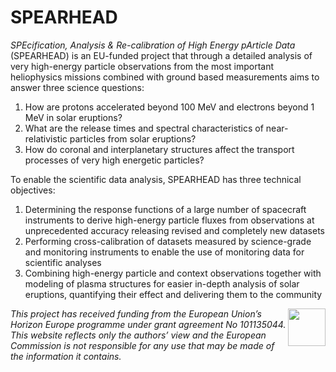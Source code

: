 # SPEARHEAD

_SPEcification, Analysis & Re-calibration of High Energy pArticle Data_ (SPEARHEAD) is an EU-funded project that through a detailed analysis of very high-energy particle observations from the most important heliophysics missions combined with ground based measurements aims to answer three science questions:

1. How are protons accelerated beyond 100 MeV and electrons beyond 1 MeV in solar eruptions?
2. What are the release times and spectral characteristics of near-relativistic particles from solar eruptions?
3. How do coronal and interplanetary structures affect the transport processes of very high energetic particles?

To enable the scientific data analysis, SPEARHEAD has three technical objectives:

1. Determining the response functions of a large number of spacecraft instruments to derive high-energy particle fluxes from observations at unprecedented accuracy releasing revised and completely new datasets
2. Performing cross-calibration of datasets measured by science-grade and monitoring instruments to enable the use of monitoring data for scientific analyses
3. Combining high-energy particle and context observations together with modeling of plasma structures for easier in-depth analysis of solar eruptions, quantifying their effect and delivering them to the community

<img align="right" height="60px" src="https://github.com/user-attachments/assets/28c60e00-85b4-4cf3-a422-6f0524c42234"> 

_This project has received funding from the European Union’s Horizon Europe programme under grant agreement No 101135044. This website reflects only the authors’ view and the European Commission is not responsible for any use that may be made of the information it contains._
